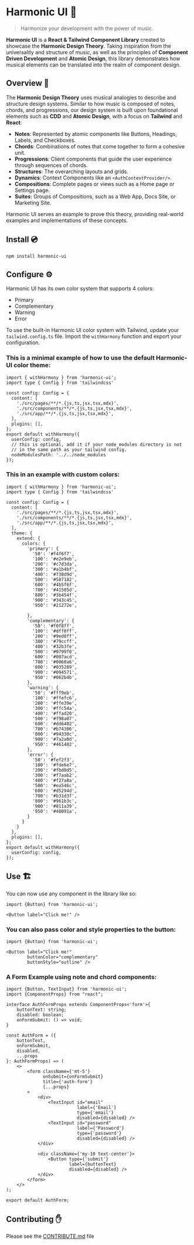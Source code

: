 # Harmonic UI 🎵

> Harmonize your development with the power of music.
>

**Harmonic UI** is a **React & Tailwind** **Component Library** created to showcase the **Harmonic Design Theory**. Taking inspiration from the universality and structure of music, as well as the principles of **Component Driven Development** and **Atomic Design**, this library demonstrates how musical elements can be translated into the realm of component design.

## Overview 📖

The **Harmonic Design Theory** uses musical analogies to describe and structure design systems. Similar to how music is composed of notes, chords, and progressions, our design system is built upon foundational elements such as **CDD** and **Atomic Design**, with a focus on **Tailwind** and **React**:

- **Notes**: Represented by atomic components like Buttons, Headings, Labels, and Checkboxes.
- **Chords**: Combinations of notes that come together to form a cohesive unit.
- **Progressions**: Client components that guide the user experience through sequences of chords.
- **Structures**: The overarching layouts and grids.
- **Dynamics**: Context Components like an `<AuthContextProvider/>`.
- **Compositions**: Complete pages or views such as a Home page or Settings page.
- **Suites**: Groups of Compositions, such as a Web App, Docs Site, or Marketing Site.

Harmonic UI serves an example to prove this theory, providing real-world examples and implementations of these concepts.

## Install 💿

```bash
npm install harmonic-ui
```

## Configure ⚙️

Harmonic UI has its own color system that supports 4 colors:

- Primary
- Complementary
- Warning
- Error

To use the built-in Harmonic UI color system with Tailwind, update your `tailwind.config.ts` file. Import the `withHarmony` function and export your configuration.

### This is a minimal example of how to use the default Harmonic-UI color theme:

```tsx
import { withHarmony } from 'harmonic-ui';
import type { Config } from 'tailwindcss'

const config: Config = {
  content: [
    './src/pages/**/*.{js,ts,jsx,tsx,mdx}',
    './src/components/**/*.{js,ts,jsx,tsx,mdx}',
    './src/app/**/*.{js,ts,jsx,tsx,mdx}',
  ],
  plugins: [],
};
export default withHarmony({
  userConfig: config,
  // this is optional, add it if your node_modules directory is not
  // in the same path as your tailwind config.
  nodeModulesPath: '../../node_modules
});

```

### This in an example with custom colors:

```tsx
import { withHarmony } from 'harmonic-ui';
import type { Config } from 'tailwindcss'

const config: Config = {
  content: [
    './src/pages/**/*.{js,ts,jsx,tsx,mdx}',
    './src/components/**/*.{js,ts,jsx,tsx,mdx}',
    './src/app/**/*.{js,ts,jsx,tsx,mdx}',
  ],
  theme: {
    extend: {
      colors: {
        'primary': {
          '50': '#f4f6f7',
          '100': '#e2e9eb',
          '200': '#c7d3da',
          '300': '#a1b4bf',
          '400': '#738d9d',
          '500': '#587182',
          '600': '#4b5f6f',
          '700': '#41505d',
          '800': '#3b454f',
          '900': '#343c45',
          '950': '#21272e',

        },
        'complementary': {
          '50': '#f0f8ff',
          '100': '#dff0ff',
          '200': '#9ed8ff',
          '300': '#79ccff',
          '400': '#32b3fe',
          '500': '#0799f0',
          '600': '#007acd',
          '700': '#0060a6',
          '800': '#035289',
          '900': '#094571',
          '950': '#062b4b',
        },
        'warning': {
          '50': '#fff9eb',
          '100': '#ffefc6',
          '200': '#ffe39e',
          '300': '#ffc54a',
          '400': '#ffad20',
          '500': '#f98a07',
          '600': '#dd6402',
          '700': '#b74306',
          '800': '#94330c',
          '900': '#7a2a0d',
          '950': '#461402',
        },
        'error': {
          '50': '#fef2f3',
          '100': '#fde6e7',
          '200': '#fbd0d5',
          '300': '#f7aab2',
          '400': '#f27a8a',
          '500': '#ea546c',
          '600': '#d5294d',
          '700': '#b31d3f',
          '800': '#961b3c',
          '900': '#811a39',
          '950': '#48091a',
        }
      }
    }
  },
  plugins: [],
};
export default withHarmony({
  userConfig: config,
});

```

## Use 🏗️

You can now use any component in the library like so:

```tsx
import {Button} from 'harmonic-ui';

<Button label="Click me!" />

```

### You can also pass color and style properties to the button:

```tsx
import {Button} from 'harmonic-ui';

<Button label="Click me!"
        buttonColor="complementary"
        buttonStyle="outline" />

```

### A Form Example using note and chord components:

```tsx
import {Button, TextInput} from 'harmonic-ui';
import {ComponentProps} from "react";

interface AuthFormProps extends ComponentProps<'form'>{
    buttonText: string;
    disabled: boolean;
    onFormSubmit: () => void;
}

const AuthForm = ({
    buttonText,
    onFormSubmit,
    disabled,
    ...props
}: AuthFormProps) => (
    <>
        <form className={'mt-5'}
              onSubmit={onFormSubmit}
              title={'auth-form'}
              {...props}
        >
            <div>
                <TextInput id="email"
                           label={'Email'}
                           type={'email'}
                           disabled={disabled} />
                <TextInput id="password"
                           label={'Password'}
                           type={'password'}
                           disabled={disabled} />
            </div>

            <div className={'my-10 text-center'}>
                <Button type={'submit'}
                        label={buttonText}
                        disabled={disabled} />
            </div>
        </form>
    </>
);

export default AuthForm;

```

## Contributing ✋

Please see the [CONTRIBUTE.md](https://www.notion.so/CONTRIBUTE.md) file